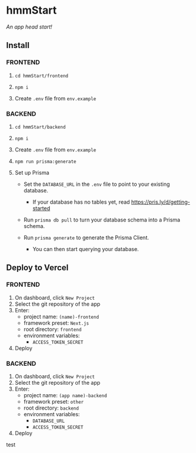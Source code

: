<!-- markdownlint-disable no-duplicate-header -->

# hmmStart

*An app head start!*

## Install

### FRONTEND

1. `cd hmmStart/frontend`

2. `npm i`

3. Create `.env` file from `env.example`

### BACKEND

1. `cd hmmStart/backend`

2. `npm i`

3. Create `.env` file from `env.example`

4. `npm run prisma:generate`

5. Set up Prisma
   - Set the `DATABASE_URL` in the `.env` file to point to your existing database.
     - If your database has no tables yet, read <https://pris.ly/d/getting-started>

   - Run `prisma db pull` to turn your database schema into a Prisma schema.

   - Run `prisma generate` to generate the Prisma Client.
     - You can then start querying your database.

## Deploy to Vercel

### FRONTEND

1. On dashboard, click `New Project`
2. Select the git repository of the app
3. Enter:
   - project name: `(name)-frontend`
   - framework preset: `Next.js`
   - root directory: `frontend`
   - environment variables:
      - `ACCESS_TOKEN_SECRET`
4. Deploy

### BACKEND

1. On dashboard, click `New Project`
2. Select the git repository of the app
3. Enter:
   - project name: `(app name)-backend`
   - framework preset: `other`
   - root directory: `backend`
   - environment variables:
     - `DATABASE_URL`
     - `ACCESS_TOKEN_SECRET`
4. Deploy

test
